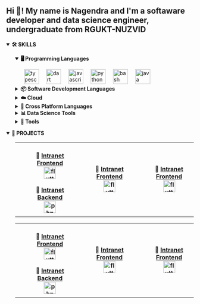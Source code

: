 <h2 align="left">Hi 👋! My name is Nagendra and I'm a softaware developer and data science engineer, undergraduate from
  RGUKT-NUZVID</h2>
<details open>
  <summary>
    <strong align="left">🛠️ SKILLS</strong>
  </summary>
  <ul>
    <details open>
      <summary>
        <b align="left">🖥️ Programming Languages</b>
      </summary>
      <ul>
        <div align="left">
          <img src="https://img.shields.io/badge/TypeScript-3178C6?logo=typescript&logoColor=white&style=for-the-badge"
            height="40" alt="typescript logo" />
          <img width="12" />
          <img src="https://img.shields.io/badge/Dart-0175C2?logo=dart&logoColor=white&style=for-the-badge" height="40"
            alt="dart logo" />
          <img width="12" />
          <img src="https://img.shields.io/badge/JavaScript-F7DF1E?logo=javascript&logoColor=black&style=for-the-badge"
            height="40" alt="javascript logo" />
          <img width="12" />
          <img src="https://img.shields.io/badge/Python-3776AB?logo=python&logoColor=white&style=for-the-badge"
            height="40" alt="python logo" />
          <img width="12" />
          <img src="https://img.shields.io/badge/GNU Bash-4EAA25?logo=gnubash&logoColor=white&style=for-the-badge"
            height="40" alt="bash logo" />
          <img width="12" />
          <img src="https://skillicons.dev/icons?i=java" height="40" alt="java logo" />
        </div>
      </ul>
    </details>
    <details>
      <summary>
        <b align="left">📦 Software Development Languages</b>
      </summary>
      <ul>
        <details open>
          <summary>
            <b align="left">🎨 FRONTEND</b>
          </summary>
          <ul>
            <div align="left">
              <img src="https://img.shields.io/badge/React-61DAFB?logo=react&logoColor=black&style=for-the-badge"
                height="40" alt="react logo" />
              <img width="12" />
              <img
                src="https://img.shields.io/badge/TypeScript-3178C6?logo=typescript&logoColor=white&style=for-the-badge"
                height="40" alt="typescript logo" />
              <img width="12" />
              <img
                src="https://img.shields.io/badge/Bootstrap-7952B3?logo=bootstrap&logoColor=white&style=for-the-badge"
                height="40" alt="bootstrap logo" />
              <img width="12" />
              <img
                src="https://img.shields.io/badge/JavaScript-F7DF1E?logo=javascript&logoColor=black&style=for-the-badge"
                height="40" alt="javascript logo" />
              <img width="12" />
              <img src="https://img.shields.io/badge/HTML5-E34F26?logo=html5&logoColor=white&style=for-the-badge"
                height="40" alt="html5 logo" />
              <img width="12" />
              <img src="https://img.shields.io/badge/CSS3-1572B6?logo=css3&logoColor=white&style=for-the-badge"
                height="40" alt="css3 logo" />
              <img width="12" />
              <img src="https://img.shields.io/badge/Flutter-02569B?logo=flutter&logoColor=white&style=for-the-badge"
                height="40" alt="flutter logo" />
              <img width="12" />
              <img src="https://img.shields.io/badge/ESLint-4B32C3?logo=eslint&logoColor=white&style=for-the-badge"
                height="40" alt="eslint logo" />
              <img width="12" />
              <img src="https://img.shields.io/badge/jQuery-0769AD?logo=jquery&logoColor=white&style=for-the-badge"
                height="40" alt="jquery logo" />
              <img width="12" />
              <img
                src="https://img.shields.io/badge/TensorFlow-FF6F00?logo=tensorflow&logoColor=black&style=for-the-badge"
                height="40" alt="tensorflow logo" />
            </div>
          </ul>
        </details>
        <details open>
          <summary>
            <b align="left">📡 BACKEND</b>
          </summary>
          <ul>
            <div align="left">
              <img src="https://img.shields.io/badge/Node.js-339933?logo=nodedotjs&logoColor=white&style=for-the-badge"
                height="40" alt="nodejs logo" />
              <img width="12" />
              <img src="https://img.shields.io/badge/Express-000000?logo=express&logoColor=white&style=for-the-badge"
                height="40" alt="express logo" />
              <img width="12" />
              <img src="https://img.shields.io/badge/Django-092E20?logo=django&logoColor=white&style=for-the-badge"
                height="40" alt="django logo" />
              <img width="12" />
              <img src="https://img.shields.io/badge/PHP-777BB4?logo=php&logoColor=black&style=for-the-badge"
                height="40" alt="php logo" />
            </div>
          </ul>
        </details>
        <details open>
          <summary>
            <b align="left">📄 DATABASE</b>
          </summary>
          <ul>
            <div align="left">
              <img src="https://img.shields.io/badge/MongoDB-47A248?logo=mongodb&logoColor=white&style=for-the-badge"
                height="40" alt="mongodb logo" />
              <img width="12" />
              <img src="https://img.shields.io/badge/MySQL-4479A1?logo=mysql&logoColor=white&style=for-the-badge"
                height="40" alt="mysql logo" />
              <img width="12" />
              <img src="https://img.shields.io/badge/SQLite-003B57?logo=sqlite&logoColor=white&style=for-the-badge"
                height="40" alt="sqlite logo" />
            </div>
          </ul>
        </details>
      </ul>
    </details>
    <details>
      <summary>
        <b align="left">☁️ Cloud</b>
      </summary>
      <div align="left">
        <img src="https://img.shields.io/badge/Google Cloud-4285F4?logo=googlecloud&logoColor=white&style=for-the-badge"
          height="40" alt="googlecloud logo" />
        <img width="12" />
        <img src="https://img.shields.io/badge/Heroku-430098?logo=heroku&logoColor=white&style=for-the-badge"
          height="40" alt="heroku logo" />
      </div>
    </details>
    <details>
      <summary>
        <b align="left">🔄 Cross Platform Languages</b>
      </summary>
      <div align="left">
        <img src="https://img.shields.io/badge/Flutter-02569B?logo=flutter&logoColor=white&style=for-the-badge"
          height="40" alt="flutter logo" />
      </div>
    </details>
    <details>
      <summary>
        <b align="left">📊 Data Science Tools</b>
      </summary>
      <div align="left">
        <img src="https://img.shields.io/badge/pandas-150458?logo=pandas&logoColor=white&style=for-the-badge"
          height="40" alt="pandas logo" />
        <img width="12" />
        <img src="https://img.shields.io/badge/NumPy-013243?logo=numpy&logoColor=white&style=for-the-badge" height="40"
          alt="numpy logo" />
        <img width="12" />
        <img src="https://img.shields.io/badge/Python-3776AB?logo=python&logoColor=white&style=for-the-badge"
          height="40" alt="python logo" />
        <img width="12" />
        <img src="https://img.shields.io/badge/Selenium-43B02A?logo=selenium&logoColor=black&style=for-the-badge"
          height="40" alt="selenium logo" />
        <img width="12" />
        <img src="https://img.shields.io/badge/TensorFlow-FF6F00?logo=tensorflow&logoColor=black&style=for-the-badge"
          height="40" alt="tensorflow logo" />
      </div>
    </details>
    <details>
      <summary>
        <b align="left">🔧 Tools</b>
      </summary>
      <ul>
        <details open>
          <summary>
            <b align="left">🖌️ EDITING</b>
          </summary>
          <ul>
            <div align="left">
              <img
                src="https://img.shields.io/badge/Adobe Premiere Pro-9999FF?logo=adobepremierepro&logoColor=black&style=for-the-badge"
                height="40" alt="premierepro logo" />
              <img width="12" />
              <img
                src="https://img.shields.io/badge/Adobe After Effects-9999FF?logo=adobeaftereffects&logoColor=black&style=for-the-badge"
                height="40" alt="aftereffects logo" />
              <img width="12" />
              <img
                src="https://img.shields.io/badge/Adobe Photoshop-31A8FF?logo=adobephotoshop&logoColor=black&style=for-the-badge"
                height="40" alt="photoshop logo" />
              <img width="12" />
              <img
                src="https://img.shields.io/badge/Adobe Audition-9999FF?logo=adobeaudition&logoColor=black&style=for-the-badge"
                height="40" alt="adobeaudition logo" />
            </div>
          </ul>
        </details>
        <details open>
          <summary>
            <b align="left">OTHER TOOLS</b>
          </summary>
          <ul>
            <div align="left">
              <img src="https://img.shields.io/badge/Postman-FF6C37?logo=postman&logoColor=black&style=for-the-badge"
                height="40" alt="postman logo" />
              <img width="12" />
              <img src="https://img.shields.io/badge/Git-F05032?logo=git&logoColor=white&style=for-the-badge"
                height="40" alt="git logo" />
              <img width="12" />
              <img src="https://img.shields.io/badge/GitHub-181717?logo=github&logoColor=white&style=for-the-badge"
                height="40" alt="github logo" />
              <img width="12" />
              <img
                src="https://img.shields.io/badge/Bitbucket-0052CC?logo=bitbucket&logoColor=white&style=for-the-badge"
                height="40" alt="bitbucket logo" />
              <img width="12" />
              <img src="https://img.shields.io/badge/Jira-0052CC?logo=jira&logoColor=white&style=for-the-badge"
                height="40" alt="jira logo" />
              <img width="12" />
              <img src="https://img.shields.io/badge/Linux-FCC624?logo=linux&logoColor=black&style=for-the-badge"
                height="40" alt="linux logo" />
              <img width="12" />
              <img src="https://img.shields.io/badge/npm-CB3837?logo=npm&logoColor=white&style=for-the-badge"
                height="40" alt="npm logo" />
              <img width="12" />
              <img src="https://img.shields.io/badge/Ubuntu-E95420?logo=ubuntu&logoColor=white&style=for-the-badge"
                height="40" alt="ubuntu logo" />
              <img width="12" />
              <img
                src="https://img.shields.io/badge/Visual Studio Code-007ACC?logo=visualstudiocode&logoColor=white&style=for-the-badge"
                height="40" alt="vscode logo" />
            </div>
          </ul>
        </details>
      </ul>
    </details>
  </ul>
</details>
</ul>

<details open>
  <summary><b>📁 PROJECTS</b></summary>
  <ul>
    <div>
      <table>
        <tr>
          <th width="250" height="200px">
            <ul>
              <b> 📂</b>
              <a href="https://intranet.rguktn.ac.in/SMS/usrphotos/user/N181022.jpg" target="_blank">
                Intranet Frontend
                <div align="center">
                  <img title="flutter"
                    src="https://cdn.jsdelivr.net/gh/devicons/devicon/icons/flutter/flutter-original.svg" height="32"
                    alt="flutter logo" />
                </div>
              </a>
              <br>
              <b> 📂</b>
              <a href="https://intranet.rguktn.ac.in/SMS/usrphotos/user/N181022.jpg" target="_blank">
                Intranet Backend
                <!-- <b>Intra</b> -->
                <div align="center">
                  <img title="php" src="https://cdn.jsdelivr.net/gh/devicons/devicon/icons/php/php-original.svg"
                    height="32" alt="php logo" />
                </div>
              </a>
            </ul>
          </th>
          <th width="250" height="200px">
            <ul>
              <b> 📂</b>
              <a href="https://intranet.rguktn.ac.in/SMS/usrphotos/user/N181022.jpg" target="_blank">
                Intranet Frontend
                <div align="center">
                  <img title="flutter"
                    src="https://cdn.jsdelivr.net/gh/devicons/devicon/icons/flutter/flutter-original.svg" height="32"
                    alt="flutter logo" />
                </div>
              </a>
              <br>
            </ul>
          </th>
          <th width="250" height="200px">
            <ul>
              <b> 📂</b>
              <a href="https://intranet.rguktn.ac.in/SMS/usrphotos/user/N181022.jpg" target="_blank">
                Intranet Frontend
                <div align="center">
                  <img title="flutter"
                    src="https://cdn.jsdelivr.net/gh/devicons/devicon/icons/flutter/flutter-original.svg" height="32"
                    alt="flutter logo" />
                </div>
              </a>
              <br>
            </ul>
          </th>
        </tr>
      </table>
      <table>
        <tr>
          <th width="250" height="200px">
            <ul>
              <b> 📂</b>
              <a href="https://intranet.rguktn.ac.in/SMS/usrphotos/user/N181022.jpg" target="_blank">
                Intranet Frontend
                <div align="center">
                  <img title="flutter"
                    src="https://cdn.jsdelivr.net/gh/devicons/devicon/icons/flutter/flutter-original.svg" height="32"
                    alt="flutter logo" />
                </div>
              </a>
              <br>
              <b> 📂</b>
              <a href="https://intranet.rguktn.ac.in/SMS/usrphotos/user/N181022.jpg" target="_blank">
                Intranet Backend
                <!-- <b>Intra</b> -->
                <div align="center">
                  <img title="php" src="https://cdn.jsdelivr.net/gh/devicons/devicon/icons/php/php-original.svg"
                    height="32" alt="php logo" />
                </div>
              </a>
            </ul>
          </th>
          <th width="250" height="200px">
            <ul>
              <b> 📂</b>
              <a href="https://intranet.rguktn.ac.in/SMS/usrphotos/user/N181022.jpg" target="_blank">
                Intranet Frontend
                <div align="center">
                  <img title="flutter"
                    src="https://cdn.jsdelivr.net/gh/devicons/devicon/icons/flutter/flutter-original.svg" height="32"
                    alt="flutter logo" />
                </div>
              </a>
              <br>
            </ul>
          </th>
          <th width="250" height="200px">
            <ul>
              <b> 📂</b>
              <a href="https://intranet.rguktn.ac.in/SMS/usrphotos/user/N181022.jpg" target="_blank">
                Intranet Frontend
                <div align="center">
                  <img title="flutter"
                    src="https://cdn.jsdelivr.net/gh/devicons/devicon/icons/flutter/flutter-original.svg" height="32"
                    alt="flutter logo" />
                </div>
              </a>
              <br>
            </ul>
          </th>
        </tr>
      </table>
    </div>
  </ul>
</details>